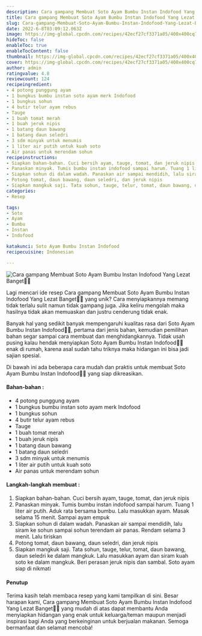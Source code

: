 ```yaml
---
description: Cara gampang Membuat Soto Ayam Bumbu Instan Indofood Yang Lezat Banget"
title: Cara gampang Membuat Soto Ayam Bumbu Instan Indofood Yang Lezat Banget
slug: Cara-gampang-Membuat-Soto-Ayam-Bumbu-Instan-Indofood-Yang-Lezat-Banget
date: 2022-6-8T03:09:12.063Z
image: https://img-global.cpcdn.com/recipes/42ecf27cf3371a05/400x400cq70/photo.jpg
hideToc: false
enableToc: true
enableTocContent: false
thumbnail: https://img-global.cpcdn.com/recipes/42ecf27cf3371a05/400x400cq70/photo.jpg
cover: https://img-global.cpcdn.com/recipes/42ecf27cf3371a05/400x400cq70/photo.jpg
author: admin
ratingvalue: 4.8
reviewcount: 124
recipeingredient:
- 4 potong punggung ayam
- 1 bungkus bumbu instan soto ayam merk Indofood
- 1 bungkus sohun
- 4 butir telur ayam rebus
- Tauge
- 1 buah tomat merah
- 1 buah jeruk nipis
- 1 batang daun bawang
- 1 batang daun seledri
- 3 sdm minyak untuk menumis
- 1 liter air putih untuk kuah soto
- Air panas untuk merendam sohun
recipeinstructions:
- Siapkan bahan-bahan. Cuci bersih ayam, tauge, tomat, dan jeruk nipis
- Panaskan minyak. Tumis bumbu instan indofood sampai harum. Tuang 1 liter air putih. Aduk rata bersama bumbu. Lalu masukkan ayam. Masak selama 15 menit. Sampai ayam empuk
- Siapkan sohun di dalam wadah. Panaskan air sampai mendidih, lalu siram ke sohun sampai sohun terendam air panas. Rendam selama 3 menit. Lalu tiriskan
- Potong tomat, daun bawang, daun seledri, dan jeruk nipis
- Siapkan mangkuk saji. Tata sohun, tauge, telur, tomat, daun bawang, daun seledri ke dalam mangkuk. Lalu masukkan ayam dan siram kuah soto ke dalam mangkuk. Beri perasan jeruk nipis dan sambal. Soto ayam siap di nikmati
categories:
- Resep

tags:
- Soto
- Ayam
- Bumbu
- Instan
- Indofood

katakunci: Soto Ayam Bumbu Instan Indofood
recipecuisine: Indonesian

---
```


![Cara gampang Membuat Soto Ayam Bumbu Instan Indofood Yang Lezat Banget👩‍🍳](https://img-global.cpcdn.com/recipes/42ecf27cf3371a05/400x400cq70/photo.jpg)

Lagi mencari ide resep Cara gampang Membuat Soto Ayam Bumbu Instan Indofood Yang Lezat Banget👩‍🍳 yang unik? Cara menyiapkannya memang tidak terlalu sulit namun tidak gampang juga. Jika keliru mengolah maka hasilnya tidak akan memuaskan dan justru cenderung tidak enak.

Banyak hal yang sedikit banyak mempengaruhi kualitas rasa dari Soto Ayam Bumbu Instan Indofood👩‍🍳, pertama dari jenis bahan, kemudian pemilihan bahan segar sampai cara membuat dan menghidangkannya. Tidak usah pusing kalau hendak menyiapkan Soto Ayam Bumbu Instan Indofood👩‍🍳 enak di rumah, karena asal sudah tahu triknya maka hidangan ini bisa jadi sajian spesial.

Di bawah ini ada beberapa cara mudah dan praktis untuk membuat Soto Ayam Bumbu Instan Indofood👩‍🍳 yang siap dikreasikan.

<!--inarticleads1-->

#### Bahan-bahan :

- 4 potong punggung ayam
- 1 bungkus bumbu instan soto ayam merk Indofood
- 1 bungkus sohun
- 4 butir telur ayam rebus
- Tauge
- 1 buah tomat merah
- 1 buah jeruk nipis
- 1 batang daun bawang
- 1 batang daun seledri
- 3 sdm minyak untuk menumis
- 1 liter air putih untuk kuah soto
- Air panas untuk merendam sohun

<!--inarticleads2-->

#### Langkah-langkah membuat :

1. Siapkan bahan-bahan. Cuci bersih ayam, tauge, tomat, dan jeruk nipis
1. Panaskan minyak. Tumis bumbu instan indofood sampai harum. Tuang 1 liter air putih. Aduk rata bersama bumbu. Lalu masukkan ayam. Masak selama 15 menit. Sampai ayam empuk
1. Siapkan sohun di dalam wadah. Panaskan air sampai mendidih, lalu siram ke sohun sampai sohun terendam air panas. Rendam selama 3 menit. Lalu tiriskan
1. Potong tomat, daun bawang, daun seledri, dan jeruk nipis
1. Siapkan mangkuk saji. Tata sohun, tauge, telur, tomat, daun bawang, daun seledri ke dalam mangkuk. Lalu masukkan ayam dan siram kuah soto ke dalam mangkuk. Beri perasan jeruk nipis dan sambal. Soto ayam siap di nikmati

#### Penutup

Terima kasih telah membaca resep yang kami tampilkan di sini. Besar harapan kami, Cara gampang Membuat Soto Ayam Bumbu Instan Indofood Yang Lezat Banget👩‍🍳 yang mudah di atas dapat membantu Anda menyiapkan hidangan yang enak untuk keluarga/teman maupun menjadi inspirasi bagi Anda yang berkeinginan untuk berjualan makanan. Semoga bermanfaat dan selamat mencoba!